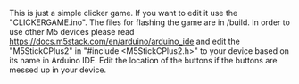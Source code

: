This is just a simple clicker game. 
If you want to edit it use the "CLICKERGAME.ino".
The files for flashing the game are in /build.
In order to use other M5 devices please read https://docs.m5stack.com/en/arduino/arduino_ide and edit the "M5StickCPlus2" in "#include <M5StickCPlus2.h>" to your device based on its name in Arduino IDE. Edit the location of the buttons if the buttons are messed up in your device.
